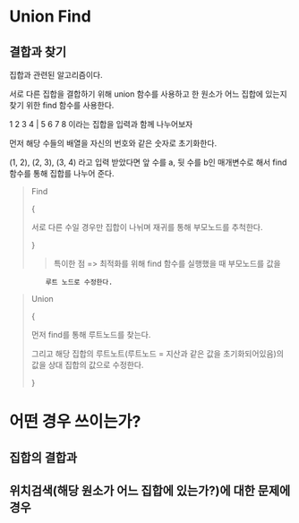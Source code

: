 # Union Find

## 결합과 찾기

집합과 관련된 알고리즘이다.

서로 다른 집합을 결합하기 위해 union 함수를 사용하고
한 원소가 어느 집합에 있는지 찾기 위한 find 함수를 사용한다.

1 2 3 4 | 5 6 7 8 이라는 집합을 입력과 함께 나누어보자

먼저 해당 수들의 배열을 자신의 번호와 같은 숫자로 초기화한다.

(1, 2), (2, 3), (3, 4) 라고 입력 받았다면
앞 수를 a, 뒷 수를 b인 매개변수로 해서
find 함수를 통해 집합를 나누어 준다.

> Find
>
> {
>
> 서로 다른 수일 경우만 집합이 나뉘며
> 재귀를 통해 부모노드를 추척한다.
>
> }
>
> > 특이한 점 => 최적화를 위해 find 함수를 실행했을 때 부모노드를 값을

    	     루트 노드로 수정한다.

> Union
>
> {
>
> 먼저 find를 통해 루트노드를 찾는다.
>
> 그리고 해당 집합의 루트노트(루트노드 = 지산과 같은 값을 초기화되어있음)의 값을
> 상대 집합의 값으로 수정한다.
>
> }

# 어떤 경우 쓰이는가?

## 집합의 결합과

## 위치검색(해당 원소가 어느 집합에 있는가?)에 대한 문제에 경우
